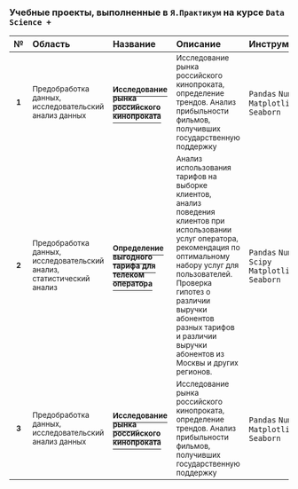 ### Учебные проекты, выполненные в `Я.Практикум` на курсе `Data Science +`

|№   |Область|Название|Описание|Инструменты| 
|:--:| :--   | :--    |:---    |:--        |
| <sup>__1__ | <sup>Предобработка данных,<br>исследовательский анализ данных   | [<sup>__Исследование рынка российского кинопроката__](https://github.com/ArtemTolk/YPr_edu_projects/tree/main/Film_distribution_research) | <sup>Исследование рынка российского кинопроката, определение трендов. Анализ прибыльности фильмов, получивших государственную поддержку | `Pandas` `Numpy` `Matplotlib` `Seaborn` |
| <sup>__2__ | <sup>Предобработка данных,<br>исследовательский анализ,<br>cтатистический анализ | [<sup>__Определение выгодного тарифа для телеком<br>оператора__](https://github.com/ArtemTolk/YPr_edu_projects/blob/main/Cellular_calling_plan_research) | <sup>Анализ использования тарифов на выборке клиентов,<br>анализ поведения клиентов при использовании услуг оператора,<br>рекомендация по оптимальному набору услуг для пользователей.<br>Проверка гипотез о различии выручки абонентов разных тарифов и различии выручки абонентов из Москвы и других регионов.| `Pandas` `Numpy` `Scipy` `Matplotlib` `Seaborn` |
| <sup>__3__ | <sup>Предобработка данных,<br>исследовательский анализ данных   | [<sup>__Исследование рынка российского кинопроката__](https://github.com/ArtemTolk/YPr_edu_projects/tree/main/Film_distribution_research) | <sup>Исследование рынка российского кинопроката, определение трендов. Анализ прибыльности фильмов, получивших государственную поддержку | `Pandas` `Numpy` `Matplotlib` `Seaborn` |
